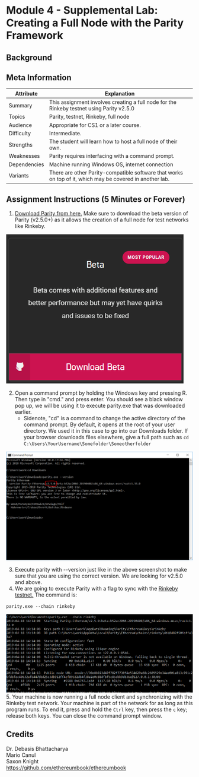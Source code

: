 # Module 4 - Supplemental Lab: Creating a Full Node with the Parity Framework

## Background


## Meta Information
| Attribute | Explanation |
| - | - |
| Summary | This assignment involves creating a full node for the Rinkeby testnet using Parity v2.5.0 |
| Topics  | Parity, testnet, Rinkeby, full node |
| Audience | Appropriate for CS1 or a later course. |
| Difficulty | Intermediate. |
| Strengths | The student will learn how to host a full node of their own. |
| Weaknesses | Parity requires interfacing with a command prompt. |
| Dependencies | Machine running Windows OS, internet connection |
| Variants | There are other Parity-compatible software that works on top of it, which may be covered in another lab. |

## Assignment Instructions (5 Minutes or Forever)
1. [Download Parity from here.][Parity] Make sure to download the beta version of Parity (v2.5.0+) as it allows the creation of a full node for test networks like Rinkeby.


![Beta](beta.PNG)

2. Open a command prompt by holding the Windows key and pressing R. Then type in "cmd." and press enter. You should see a black window pop up, we will be using it to execute parity.exe that was downloaded earlier.
	* Sidenote, "cd" is a command to change the active directory of the command prompt. By default, it opens at the root of your user directory. We used it in this case to go into our Downloads folder. If your browser downloads files elsewhere, give a full path such as `cd C:\Users\YourUsername\Somefolder\Someotherfolder`


![Parityexec](parityexec.PNG)

3. Execute parity with --version just like in the above screenshot to make sure that you are using the correct version. We are looking for v2.5.0 and above.
4. We are going to execute Parity with a flag to sync with the [Rinkeby testnet.][Rinkeby] The command is:
```
parity.exe --chain rinkeby
```

![ParityRinkeby](parityrinkeby.PNG)
5. Your machine is now running a full node client and synchronizing with the Rinkeby test network. Your machine is part of the network for as long as this program runs. To end it, press and hold the `Ctrl` key, then press the `c` key; release both keys. You can close the command prompt window.


## Credits
Dr. Debasis Bhattacharya  
Mario Canul  
Saxon Knight  
https://github.com/ethereumbook/ethereumbook  

[Remix]: https://remix.ethereum.org
[Parity]: https://www.parity.io/ethereum/#download
[Rinkeby]: https://www.rinkeby.io 
